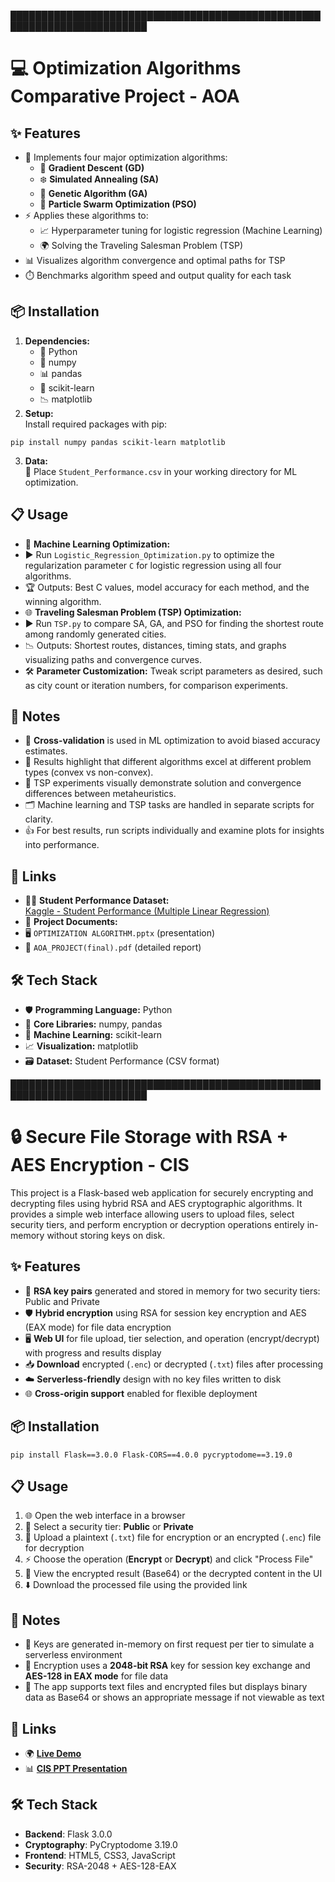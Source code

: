 ████████████████████████████████████████████████████████████████████████

# 💻 Optimization Algorithms Comparative Project - AOA

## ✨ Features

- 🚀 Implements four major optimization algorithms:
  - 🔺 **Gradient Descent (GD)**
  - ❄️ **Simulated Annealing (SA)**
  - 🧬 **Genetic Algorithm (GA)**
  - 🦅 **Particle Swarm Optimization (PSO)**
- ⚡ Applies these algorithms to:
  - 📈 Hyperparameter tuning for logistic regression (Machine Learning)
  - 🌍 Solving the Traveling Salesman Problem (TSP)
- 📊 Visualizes algorithm convergence and optimal paths for TSP
- ⏱️ Benchmarks algorithm speed and output quality for each task

## 📦 Installation

1. **Dependencies:**
   - 🐍 Python
   - 🔢 numpy
   - 📊 pandas
   - 🤖 scikit-learn
   - 📉 matplotlib
2. **Setup:**  
   Install required packages with pip:  
```
pip install numpy pandas scikit-learn matplotlib
```
3. **Data:**  
📂 Place `Student_Performance.csv` in your working directory for ML optimization.

## 📋 Usage

- 🧠 **Machine Learning Optimization:**  
- ▶️ Run `Logistic_Regression_Optimization.py` to optimize the regularization parameter `C` for logistic regression using all four algorithms.
- 🏆 Outputs: Best C values, model accuracy for each method, and the winning algorithm.
- 🌐 **Traveling Salesman Problem (TSP) Optimization:**  
- ▶️ Run `TSP.py` to compare SA, GA, and PSO for finding the shortest route among randomly generated cities.
- 📉 Outputs: Shortest routes, distances, timing stats, and graphs visualizing paths and convergence curves.
- 🛠️ **Parameter Customization:** Tweak script parameters as desired, such as city count or iteration numbers, for comparison experiments.

## 📝 Notes

- 🔀 **Cross-validation** is used in ML optimization to avoid biased accuracy estimates.
- 🎯 Results highlight that different algorithms excel at different problem types (convex vs non-convex).
- 🌈 TSP experiments visually demonstrate solution and convergence differences between metaheuristics.
- 🗂️ Machine learning and TSP tasks are handled in separate scripts for clarity.
- 👍 For best results, run scripts individually and examine plots for insights into performance.

## 🔗 Links

- 👩‍🎓 **Student Performance Dataset:**  
[Kaggle - Student Performance (Multiple Linear Regression)](https://www.kaggle.com/datasets/nikhil7280/student-performance-multiple-linear-regression)
- 📁 **Project Documents:**  
- 🖥️ `OPTIMIZATION ALGORITHM.pptx` (presentation)
- 📄 `AOA_PROJECT(final).pdf` (detailed report)

## 🛠️ Tech Stack

- 🛡️ **Programming Language:** Python
- 🧮 **Core Libraries:** numpy, pandas
- 🤖 **Machine Learning:** scikit-learn
- 📈 **Visualization:** matplotlib
- 🗃️ **Dataset:** Student Performance (CSV format)

████████████████████████████████████████████████████████████████████████

# 🔒 Secure File Storage with RSA + AES Encryption - CIS

This project is a Flask-based web application for securely encrypting and decrypting files using hybrid RSA and AES cryptographic algorithms. It provides a simple web interface allowing users to upload files, select security tiers, and perform encryption or decryption operations entirely in-memory without storing keys on disk.

## ✨ Features

- 🔑 **RSA key pairs** generated and stored in memory for two security tiers: Public and Private
- 🛡️ **Hybrid encryption** using RSA for session key encryption and AES (EAX mode) for file data encryption
- 🖥️ **Web UI** for file upload, tier selection, and operation (encrypt/decrypt) with progress and results display
- 📥 **Download** encrypted (`.enc`) or decrypted (`.txt`) files after processing
- ☁️ **Serverless-friendly** design with no key files written to disk
- 🌐 **Cross-origin support** enabled for flexible deployment

## 📦 Installation

```
pip install Flask==3.0.0 Flask-CORS==4.0.0 pycryptodome==3.19.0
```

## 📋 Usage

1. 🌐 Open the web interface in a browser
2. 🔐 Select a security tier: **Public** or **Private**
3. 📁 Upload a plaintext (`.txt`) file for encryption or an encrypted (`.enc`) file for decryption
4. ⚡ Choose the operation (**Encrypt** or **Decrypt**) and click "Process File"
5. 👀 View the encrypted result (Base64) or the decrypted content in the UI
6. ⬇️ Download the processed file using the provided link

## 📝 Notes

- 🧠 Keys are generated in-memory on first request per tier to simulate a serverless environment
- 🔐 Encryption uses a **2048-bit RSA** key for session key exchange and **AES-128 in EAX mode** for file data
- 📄 The app supports text files and encrypted files but displays binary data as Base64 or shows an appropriate message if not viewable as text

## 🔗 Links

- 🌍 [**Live Demo**](https://cisminiproject.vercel.app/)
- 📊 [**CIS PPT Presentation**](https://www.figma.com/deck/WOD8hk2AhMToP0iGTlwUup)

## 🛠️ Tech Stack

- **Backend**: Flask 3.0.0
- **Cryptography**: PyCryptodome 3.19.0
- **Frontend**: HTML5, CSS3, JavaScript
- **Security**: RSA-2048 + AES-128-EAX
